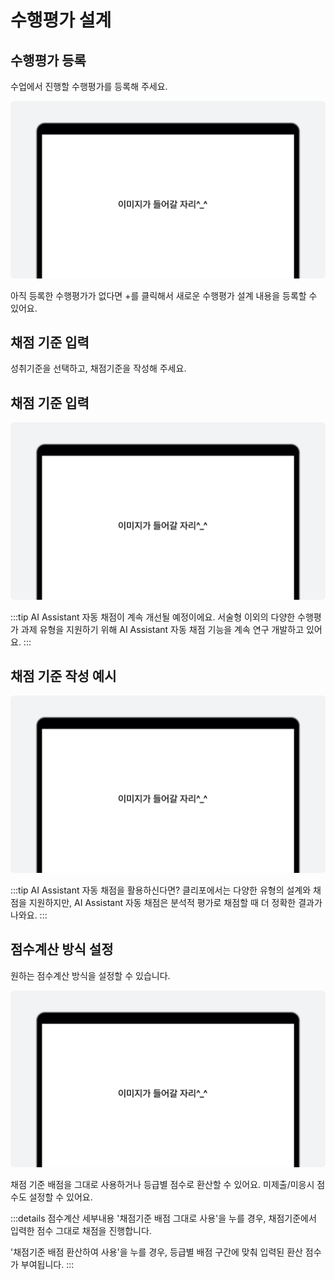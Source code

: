 # 수행평가 설계

## 수행평가 등록
수업에서 진행할 수행평가를 등록해 주세요.

![이미지](./img/example.png)
<p></p>

아직 등록한 수행평가가 없다면 +를 클릭해서 새로운 수행평가 설계 내용을 등록할 수 있어요.

## 채점 기준 입력
성취기준을 선택하고, 채점기준을 작성해 주세요.

## 채점 기준 입력 <Badge type="tip" text="AI Assistant 자동 채점" />

![이미지](./img/example.png)
<p></p>

:::tip AI Assistant 자동 채점이 계속 개선될 예정이에요.
서술형 이외의 다양한 수행평가 과제 유형을 지원하기 위해 AI Assistant 자동 채점 기능을 계속 연구 개발하고 있어요.
:::


## 채점 기준 작성 예시

![이미지](./img/example.png)
<p></p>

:::tip AI Assistant 자동 채점을 활용하신다면?
클리포에서는 다양한 유형의 설계와 채점을 지원하지만, AI Assistant 자동 채점은 분석적 평가로 채점할 때 더 정확한 결과가 나와요.
:::

## 점수계산 방식 설정
원하는 점수계산 방식을 설정할 수 있습니다.

![이미지](./img/example.png)
<p></p>

채점 기준 배점을 그대로 사용하거나 등급별 점수로 환산할 수 있어요.
미제출/미응시 점수도 설정할 수 있어요.

:::details 점수계산 세부내용
'채점기준 배점 그대로 사용'을 누를 경우, 채점기준에서 입력한 점수 그대로 채점을 진행합니다. <p></p>
'채점기준 배점 환산하여 사용'을 누를 경우, 등급별 배점 구간에 맞춰 입력된 환산 점수가 부여됩니다.
:::